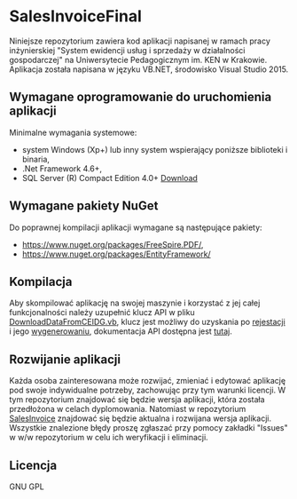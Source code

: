 # SalesInvoiceFinal
Niniejsze repozytorium zawiera kod aplikacji napisanej w ramach pracy inżynierskiej "System ewidencji usług i sprzedaży w działalności gospodarczej" na Uniwersytecie Pedagogicznym im. KEN w Krakowie. 
Aplikacja została napisana w języku VB.NET, środowisko Visual Studio 2015.

## Wymagane oprogramowanie do uruchomienia aplikacji
Minimalne wymagania systemowe:
- system Windows (Xp+) lub inny system wspierający poniższe biblioteki i binaria,
- .Net Framework 4.6+,
- SQL Server (R) Compact Edition 4.0+ [Download](https://www.microsoft.com/en-us/download/details.aspx?id=30709)

## Wymagane pakiety NuGet
Do poprawnej kompilacji aplikacji wymagane są następujące pakiety:
- https://www.nuget.org/packages/FreeSpire.PDF/,
- https://www.nuget.org/packages/EntityFramework/

## Kompilacja
Aby skompilować aplikację na swojej maszynie i korzystać z jej całej funkcjonalności należy uzupełnić klucz API w pliku 
[DownloadDataFromCEIDG.vb](https://github.com/Aveneid/SalesInvoiceFinal/blob/master/Client/DownloadDataFromCEIDG.vb#L20), klucz jest możliwy do uzyskania po [rejestacji](https://datastore.ceidg.gov.pl/) i jego 
[wygenerowaniu](https://datastore.ceidg.gov.pl/CEIDG.DataStore/CEIDG.Public.UI/User/UserEdit.aspx), dokumentacja API dostępna jest [tutaj](https://datastore.ceidg.gov.pl/CEIDG.DataStore/Styles/Regulations/API_Datastore_20190314.pdf).

## Rozwijanie aplikacji
Każda osoba zainteresowana może rozwijać, zmieniać i edytować aplikację pod swoje indywidualne potrzeby, zachowując przy tym warunki licencji.
W tym repozytorium znajdować się będzie wersja aplikacji, która została przedłożona w celach dyplomowania. Natomiast w repozytorium [SalesInvoice](https://github.com/Aveneid/SalesInvoice) znajdować się będzie aktualna i rozwijana wersja aplikacji. Wszystkie znalezione błędy proszę zgłaszać przy pomocy zakładki "Issues" w w/w repozytorium w celu ich weryfikacji i eliminacji.

## Licencja
GNU GPL
